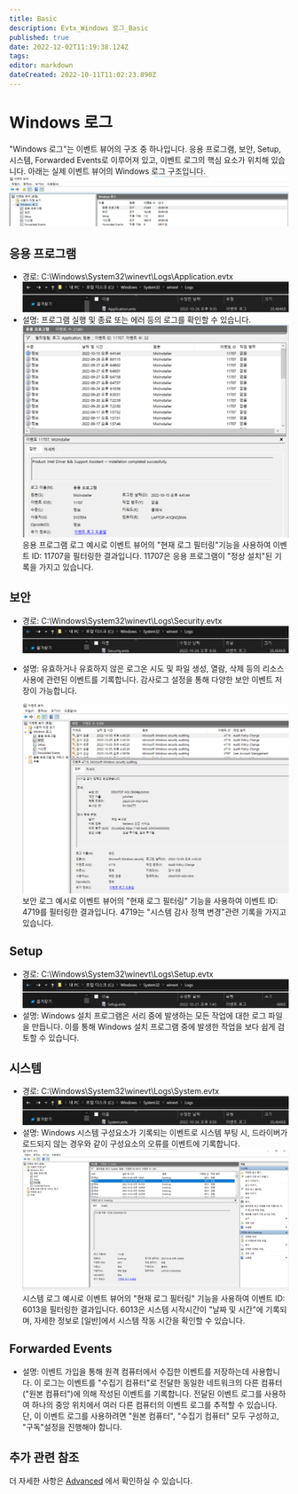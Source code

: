 ```yaml
---
title: Basic
description: Evtx_Windows 로그_Basic
published: true
date: 2022-12-02T11:19:38.124Z
tags: 
editor: markdown
dateCreated: 2022-10-11T11:02:23.890Z
---
```


# Windows 로그
"Windows 로그"는 이벤트 뷰어의 구조 중 하나입니다.
응용 프로그램, 보안, Setup, 시스템, Forwarded Events로 이루어져 있고, 이벤트 로그의 핵심 요소가 위치해 있습니다.
아래는 실제 이벤트 뷰어의 Windows 로그 구조입니다.
![windows로그.png](/이벤트로그/windows로그.png)

## 응용 프로그램
- 경로:
C:\Windows\System32\winevt\Logs\Application.evtx
![응용프로그램_경로.png](/이벤트로그/basic/응용프로그램_경로.png)
- 설명: 
프로그램 실행 및 종료 또는 에러 등의 로그를 확인할 수 있습니다.
![응용프로그램로그11707.png](/이벤트로그/응용프로그램로그11707.png)
응용 프로그램 로그 예시로 이벤트 뷰어의 "현재 로그 필터링"기능을 사용하여 이벤트 ID: 11707을 필터링한 결과입니다. 
11707은 응용 프로그램이 "정상 설치"된 기록을 가지고 있습니다.



## 보안
- 경로: 
C:\Windows\System32\winevt\Logs\Security.evtx
![보안_경로.png](/이벤트로그/basic/보안_경로.png)
- 설명: 
유효하거나 유효하지 않은 로그온 시도 및 파일 생성, 열람, 삭제 등의 리소스 사용에 관련된 이벤트를 기록합니다.
감사로그 설정을 통해 다양한 보안 이벤트 저장이 가능합니다.

	![보안_보안정책변경기록.png](/이벤트로그/보안_보안정책변경기록.png)
	보안 로그 예시로 이벤트 뷰어의 "현재 로그 필터링" 기능을 사용하여 이벤트 ID: 4719를 필터링한 결과입니다. 
  4719는 "시스템 감사 정책 변경"관련 기록을 가지고 있습니다.


## Setup
- 경로:
C:\Windows\System32\winevt\Logs\Setup.evtx
![setup_경로.png](/이벤트로그/basic/setup_경로.png)
- 설명:
Windows 설치 프로그램은 서리 중에 발생하는 모든 작업에 대한 로그 파일을 만듭니다. 
이를 통해 Windows 설치 프로그램 중에 발생한 작업을 보다 쉽게 검토할 수 있습니다.

## 시스템
- 경로:
C:\Windows\System32\winevt\Logs\System.evtx
![system_경로.png](/이벤트로그/basic/system_경로.png)
- 설명:
Windows 시스템 구성요소가 기록되는 이벤트로 시스템 부팅 시, 드라이버가 로드되지 않는 경우와 같이 구성요소의 오류를 이벤트에 기록합니다.
	![system_예시_6013.png](/이벤트로그/basic/system_예시_6013.png)
	시스템 로그 예시로 이벤트 뷰어의 "현재 로그 필터링" 기능을 사용하여 이벤트 ID: 6013을 필터링한 결과입니다.
	6013은 시스템 시작시간이 "날짜 및 시간"에 기록되며, 자세한 정보로 [일반]에서 시스템 작동 시간을 확인할 수 있습니다.

## Forwarded Events
- 설명:
이벤트 가입을 통해 원격 컴퓨터에서 수집한 이벤트를 저장하는데 사용합니다.
이 로그는 이벤트를 "수집기 컴퓨터"로 전달한 동일한 네트워크의 다른 컴퓨터("원본 컴퓨터")에 의해 작성된 이벤트를 기록합니다.
전달된 이벤트 로그를 사용하여 하나의 중앙 위치에서 여러 다른 컴퓨터의 이벤트 로그를 추적할 수 있습니다.
단, 이 이벤트 로그를 사용하려면 "원본 컴퓨터", "수집기 컴퓨터" 모두 구성하고, "구독"설정을 진행해야 합니다.

## 추가 관련 참조
더 자세한 사항은 [Advanced](/ko/Artifact/Evtx/WindowsLog/Advanced) 에서 확인하실 수 있습니다.
